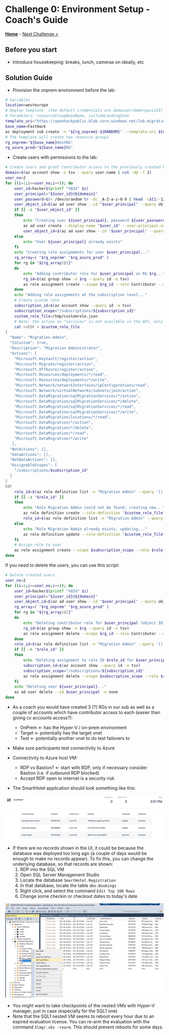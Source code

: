 # Challenge 0: Environment Setup - Coach's Guide

**[Home](./README.md)** - [Next Challenge >](./01-design.md)

## Before you start

- Introduce housekeeping: breaks, lunch, cameras on ideally, etc

## Solution Guide

- Provision the onprem environment before the lab:

```bash
# Variables
location=westeurope
# Deploy template  (the default credentials are demouser/demo!pass123)
# Parameters: resourceGroupBaseName, includeLandingZone
template_uri="https://openhackpublic.blob.core.windows.net/lob-migration/sept-2021/SmartHotelFull.json"
base_name=FastHack
az deployment sub create -n "${rg_onprem}-${RANDOM}" --template-uri $template_uri -l $location --parameters resourceGroupBaseName=$base_name includeLandingZone=true
# The template will create two resource groups
rg_onprem="${base_name}HostRG"
rg_azure_prod="${base_name}RG"
```

- Create users with permissions to the lab:

```bash
# Create users and grant Contributor access to the previously created RGs
domain=$(az account show -o tsv --query user.name | cut -d@ -f 2)
user_no=2
for ((i=1;i<=user_no;i++)); do
    user_id=hacker$(printf "%02d" $i)
    user_principal="${user_id}@${domain}"
    user_password=$(< /dev/urandom tr -dc _A-Z-a-z-0-9 | head -c${1:-12};echo;)
    user_object_id=$(az ad user show --id "$user_principal" --query objectId -o tsv)
    if [[ -z "$user_object_id" ]]
    then
        echo "Creating user ${user_principal}, password ${user_password}..."
        az ad user create --display-name "$user_id" --user-principal-name "$user_principal" --password "$user_password" -o none
        user_object_id=$(az ad user show --id "$user_principal" --query objectId -o tsv)
    else
        echo "User ${user_principal} already exists"
    fi
    echo "Creating role assignments for user $user_principal..."
    rg_array=( "$rg_onprem" "$rg_azure_prod" )
    for rg in "${rg_array[@]}"
    do
        echo "Adding contributor role for $user_principal on RG $rg..."
        rg_id=$(az group show -n $rg --query id -o tsv)
        az role assignment create --scope $rg_id --role Contributor --assignee $user_object_id -o none
    done
    echo "Adding role assignments at the subscription level..."
    # Create custom role
    subscription_id=$(az account show --query id -o tsv)
    subscription_scope="/subscriptions/${subscription_id}"
    custom_role_file=/tmp/customrole.json
    # Note: the action on "services" is not available in the API, only "sqlMigrationServices", however it is required by the portal, hence using star wildcard
    cat <<EOF > $custom_role_file
{
  "Name": "Migration Admin",
  "IsCustom": true,
  "Description": "Migration Administrator",
  "Actions": [
    "Microsoft.KeyVault/register/action",
    "Microsoft.Migrate/register/action",
    "Microsoft.OffAzure/register/action",
    "Microsoft.Resources/deployments/*/read",
    "Microsoft.Resources/deployments/*/write",
    "Microsoft.Network/networkInterfaces/ipConfigurations/read",
    "Microsoft.Network/virtualNetworks/subnets/join/action",
    "Microsoft.DataMigration/sqlMigrationServices/*/action",
    "Microsoft.DataMigration/sqlMigrationServices/*/delete",
    "Microsoft.DataMigration/sqlMigrationServices/*/read",
    "Microsoft.DataMigration/sqlMigrationServices/*/write",
    "Microsoft.DataMigration/locations/*/read",
    "Microsoft.DataMigration/*/action",
    "Microsoft.DataMigration/*/delete",
    "Microsoft.DataMigration/*/read",
    "Microsoft.DataMigration/*/write"
   ],
  "NotActions": [],
  "DataActions": [],
  "NotDataActions": [],
  "AssignableScopes": [
    "/subscriptions/$subscription_id"
  ]
}
EOF
    role_id=$(az role definition list -n "Migration Admin" --query '[].id' -o tsv)
    if [[ -z "$role_id" ]]
    then
        echo "Role Migration Admin could not be found, creating new..."
        az role definition create --role-definition "$custom_role_file"
        role_id=$(az role definition list -n "Migration Admin" --query '[].id' -o tsv)
    else
        echo "Role Migration Admin already exists, updating..."
        az role definition update --role-definition "$custom_role_file"
    fi
    # Assign role to user
    az role assignment create --scope $subscription_scope --role $role_id --assignee $user_object_id -o none
done
```

If you need to delete the users, you can use this script:

```bash
# Delete created users
user_no=2
for ((i=1;i<=user_no;i++)); do
    user_id=hacker$(printf "%02d" $i)
    user_principal="${user_id}@${domain}"
    user_object_id=$(az ad user show --id "$user_principal" --query objectId -o tsv)
    rg_array=( "$rg_onprem" "$rg_azure_prod" )
    for rg in "${rg_array[@]}"
    do
        echo "Deleting contributor role for $user_principal (object ID $user_object_id) on RG $rg..."
        rg_id=$(az group show -n $rg --query id -o tsv)
        az role assignment delete --scope $rg_id --role Contributor --assignee $user_object_id -o none
    done
    role_id=$(az role definition list -n "Migration Admin" --query '[].id' -o tsv)
    if [[ -n "$role_id" ]]
    then
        echo "Deleting assignment to role ID $role_id for $user_principal at the subscription level..."
        subscription_id=$(az account show --query id -o tsv)
        subscription_scope="/subscriptions/${subscription_id}"
        az role assignment delete --scope $subscription_scope --role $role_id --assignee $user_object_id -o none
    fi
    echo "Deleting user ${user_principal}..."
    az ad user delete --id $user_principal -o none
done
```

- As a coach you would have created 3 (?) RGs in our sub as well as a couple of accounts which have contributor access to each (easier than giving cx accounts access?):
    - OnPrem <- has the Hyper-V / on-prem environment
    - Target <- potentially has the target vnet
    - Test <- potentially another vnet to do test failovers to
- Make sure participants test connectivity to Azure
- Connectivity to Azure host VM:
    - RDP vs Bastion? <- start with RDP, only if necessary consider Bastion (i.e. if outbound RDP blocked)
    - Accept RDP open to internet is a security risk

- The SmartHotel application should look something like this:

![smarthotel app](./Images/smarthotel_app_portal.png)

- If there are no records shown in the UI, it could be because the database was deployed too long ago (a couple of days would be enough to make no records appear). To fix this, you can change the underlying database, so that records are shown:
    1. RDP into the SQL VM
    1. Open SQL Server Management Studio
    1. Locate the database `SmartHotel.Registration`
    1. In that database, locate the table `dbo.Bookings`
    1. Right click, and select the command `Edit Top 200 Rows`
    1. Change some checkin or checkout dates to today's date

![smss](./Images/ssms.png)

- You might want to take checkpoints of the nested VMs with Hyper-V manager, just in case (especially for the SQL1 one)
- Note that the SQL1 nested VM seems to reboot every hour due to an expired evaluation license. You can re-arm the evaluation with the command `Slmgr.vbs -rearm`. This should prevent reboots for some days.
